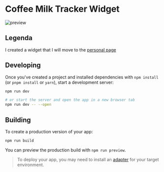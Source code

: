 # Coffee Milk Tracker Widget
![preview](https://d2w9rnfcy7mm78.cloudfront.net/25962540/original_aca5ecc36d24b80e4df9b98320ee76b0.gif?1706345242?bc=0)


## Legenda 
I created a widget that I will move to the [personal page](https://github.com/TerrniT/personal-page) 
## Developing

Once you've created a project and installed dependencies with `npm install` (or `pnpm install` or `yarn`), start a development server:

```bash
npm run dev

# or start the server and open the app in a new browser tab
npm run dev -- --open
```

## Building

To create a production version of your app:

```bash
npm run build
```

You can preview the production build with `npm run preview`.

> To deploy your app, you may need to install an [adapter](https://kit.svelte.dev/docs/adapters) for your target environment.
